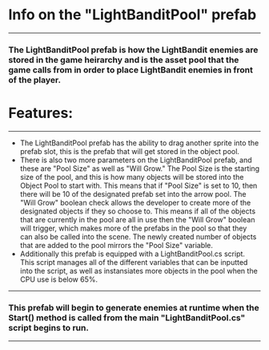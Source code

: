 # Info on the "LightBanditPool" prefab
---

### The LightBanditPool prefab is how the LightBandit enemies are stored in the game heirarchy and is the asset pool that the game calls from in order to place LightBandit enemies in front of the player.

# Features:
---
* The LightBanditPool prefab has the ability to drag another sprite into the prefab slot, this is the prefab that will get stored in the object pool.
* There is also two more parameters on the LightBanditPool prefab, and these are "Pool Size" as well as "Will Grow." The Pool Size is the starting size of the pool, and this is how many objects will be stored into the Object Pool to start with. This means that if "Pool Size" is set to 10, then there will be 10 of the designated prefab set into the arrow pool. The "Will Grow" boolean check allows the developer to create more of the designated objects if they so choose to. This means if all of the objects that are currently in the pool are all in use then the "Will Grow" boolean will trigger, which makes more of the prefabs in the pool so that they can also be called into the scene. The newly created number of objects that are added to the pool mirrors the "Pool Size" variable.
* Additionally this prefab is equipped with a LightBanditPool.cs script. This script manages all of the different variables that can be inputted into the script, as well as instansiates more objects in the pool when the CPU use is below 65%. 
---

### This prefab will begin to generate enemies at runtime when the Start() method is called from the main "LightBanditPool.cs" script begins to run.
---